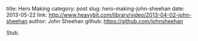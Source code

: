 title: Hero Making
category: post
slug: hero-making-john-sheehan
date: 2013-05-22
link: http://www.heavybit.com/library/video/2013-04-02-john-sheehan
author: John Sheehan
github: https://github.com/johnsheehan


Stub.
